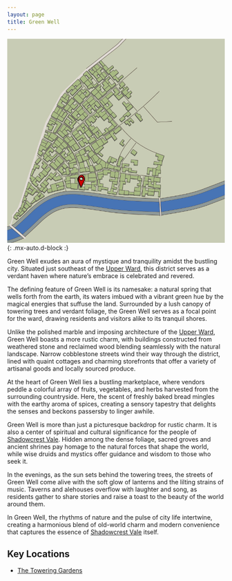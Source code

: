 ```yaml
---
layout: page
title: Green Well
---
```


![Green Well](/assets/img/regions/green-well.jpg){: .mx-auto.d-block :}

Green Well exudes an aura of mystique and tranquility amidst the bustling city. Situated just southeast of the [Upper Ward](/codex/regions/upper-ward), this district serves as a verdant haven where nature’s embrace is celebrated and revered.

The defining feature of Green Well is its namesake: a natural spring that wells forth from the earth, its waters imbued with a vibrant green hue by the magical energies that suffuse the land. Surrounded by a lush canopy of towering trees and verdant foliage, the Green Well serves as a focal point for the ward, drawing residents and visitors alike to its tranquil shores.

Unlike the polished marble and imposing architecture of the [Upper Ward](/codex/regions/upper-ward), Green Well boasts a more rustic charm, with buildings constructed from weathered stone and reclaimed wood blending seamlessly with the natural landscape. Narrow cobblestone streets wind their way through the district, lined with quaint cottages and charming storefronts that offer a variety of artisanal goods and locally sourced produce.

At the heart of Green Well lies a bustling marketplace, where vendors peddle a colorful array of fruits, vegetables, and herbs harvested from the surrounding countryside. Here, the scent of freshly baked bread mingles with the earthy aroma of spices, creating a sensory tapestry that delights the senses and beckons passersby to linger awhile.

Green Well is more than just a picturesque backdrop for rustic charm. It is also a center of spiritual and cultural significance for the people of [Shadowcrest Vale](/codex/regions/shadowcrest-vale). Hidden among the dense foliage, sacred groves and ancient shrines pay homage to the natural forces that shape the world, while wise druids and mystics offer guidance and wisdom to those who seek it.

In the evenings, as the sun sets behind the towering trees, the streets of Green Well come alive with the soft glow of lanterns and the lilting strains of music. Taverns and alehouses overflow with laughter and song, as residents gather to share stories and raise a toast to the beauty of the world around them.

In Green Well, the rhythms of nature and the pulse of city life intertwine, creating a harmonious blend of old-world charm and modern convenience that captures the essence of [Shadowcrest Vale](/codex/regions/shadowcrest-vale) itself.

## Key Locations

- <span class="redacted" markdown="1">[The Towering Gardens](/codex/regions/the-towering-gardens)</span>